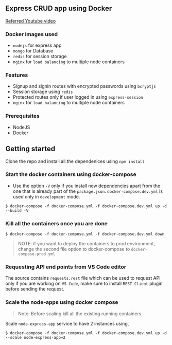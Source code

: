 ## Express CRUD app using Docker

[Referred Youtube video](https://www.youtube.com/watch?v=9zUHg7xjIqQ)

### Docker images used

- `nodejs` for express app
- `mongo` for Database
- `redis` for session storage
- `nginx` for `load balancing` to multiple node containers

### Features

- Signup and signin routes with encrypted passwords using `bcryptjs`
- Session storage using `redis`
- Protected routes only if user logged in using `express-session`
- `nginx` for `load balancing` to multiple node containers

### Prerequisites

- NodeJS
- Docker

## Getting started

Clone the repo and install all the dependenices using `npm install`

### Start the docker containers using docker-compose

- Use the option `-V` only if you install new dependencies apart from the one that is already part of the `package.json`. `docker-compose.dev.yml` is used only in `development` mode.

```
$ docker-compose -f docker-compose.yml -f docker-compose.dev.yml up -d --build -V
```

### Kill all the containers once you are done

```
$ docker-compose -f docker-compose.yml -f docker-compose.dev.yml down
```

> NOTE: if you want to deploy the containers to prod environment, change the second file option to docker-compose to `docker-compose.prod.yml`

### Requesting API end points from VS Code editor

The source contains `requests.rest` file which can be used to request API only if you are working on `VS-Code`, make sure to install `REST Client` plugin before sending the request.

### Scale the node-apps using docker compose

> Note: Before scaling kill all the existing running containers

Scale `node-express-app` service to have 2 instances using,
```
$ docker-compose -f docker-compose.yml -f docker-compose.dev.yml up -d --scale node-express-app=2
```
